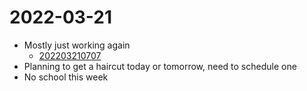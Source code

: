 # 2022-03-21
- Mostly just working again
	- [202203210707](202203210707.md)
- Planning to get a haircut today or tomorrow, need to schedule one
- No school this week